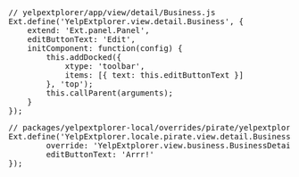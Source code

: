 <pre class="runnable readonly 264">
// yelpextplorer/app/view/detail/Business.js
Ext.define('YelpExtplorer.view.detail.Business', {
    extend: 'Ext.panel.Panel',
    editButtonText: 'Edit',
    initComponent: function(config) {
        this.addDocked({
            xtype: 'toolbar',
            items: [{ text: this.editButtonText }]
        }, 'top');
        this.callParent(arguments);
    }
});</pre>
<pre class="runnable readonly 116">
// packages/yelpextplorer-local/overrides/pirate/yelpextplorer-locale-pirate.js
Ext.define('YelpExtplorer.locale.pirate.view.detail.Business', {
        override: 'YelpExtplorer.view.business.BusinessDetail',
        editButtonText: 'Arrr!'
});</pre>